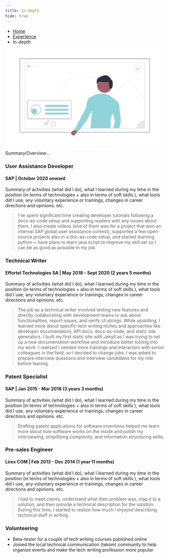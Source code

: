 ```yaml
---
title: In-depth
hide: true
---
```


<ul class="breadcrumb">
  <li><a href="./#" class="icon fa-home">  Home</a></li>
  <li><a href="./#experience" class="icon fa-th">  Experience</a></li>
  <li>In-depth</li>
</ul>

![Detailed Experience image](assets/images/undraw_Detailed_information_re_qmuc.png)

Summary/Overview...

### User Assistance Developer
#### SAP | October 2020 onward

Summary of activities (what did I do), what I learned during my time in the position (in terms of technologies + also in terms of soft skills ), what tools did I use, any voluntary experience or trainings, changes in career directions and opinions. etc.

> I've spent significant time creating developer tutorials following a docs-as-code setup and supporting readers with any issues about them. I also create videos (one of them was for a project that won an internal SAP global user assistance contest), supported a few open-source projects also in a doc-as-code setup, and started learning python + have plans to learn java script to improve my skill set so I can be as good as possible in my job.

### Technical Writer
#### Effortel Technologies SA | May 2018 - Sept 2020 (2 years 5 months)

Summary of activities (what did I do), what I learned during my time in the position (in terms of technologies + also in terms of soft skills ), what tools did I use, any voluntary experience or trainings, changes in career directions and opinions. etc.

> The job as a technical writer involved testing new features and directly collaborating with development teams to ask about functionalities, report issues, and verify UI strings. While upskilling, I learned more about specific tech writing niches and approaches like developer documentation, API docs, docs-as-code, and static site generators. I built my first static site with Jekyll as I was trying to set up a new documentation workflow and introduce better tooling into my work. I realized I needed more trainings and interaction with senior colleagues in the field, so I decided to change jobs. I was asked to prepare interview questions and interview candidates for my role before leaving.

### Patent Specialist
#### SAP | Jan 2015 - Mar 2018 (3 years 3 months)

Summary of activities (what did I do), what I learned during my time in the position (in terms of technologies + also in terms of soft skills ), what tools did I use, any voluntary experience or trainings, changes in career directions and opinions. etc.

> Drafting patent applications for software inventions helped me learn more about how software works on the inside and polish my interviewing, simplifying complexity, and information structuring skills.

### Pre-sales Engineer
#### Lirex COM | Feb 2013 - Dec 2014 (1 year 11 months)

Summary of activities (what did I do), what I learned during my time in the position (in terms of technologies + also in terms of soft skills ), what tools did I use, any voluntary experience or trainings, changes in career directions and opinions. etc.

> I had to meet clients, understand what their problem was, map it to a solution, and then provide a technical description for the solution. During this time, I started to realize how much I enjoyed describing technical stuff in writing. 

### Volunteering

- Beta-tester for a couple of tech writing courses published online
- Joined the local technical communication (tekom) community to help organize events and make the tech writing profession more popular
